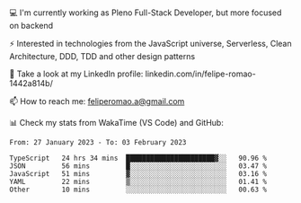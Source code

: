 💻 I'm currently working as Pleno Full-Stack Developer, but more focused on backend

⚡ Interested in technologies from the JavaScript universe, Serverless, Clean Architecture, DDD, TDD and other design patterns

👥 Take a look at my LinkedIn profile: linkedin.com/in/felipe-romao-1442a814b/

📫 How to reach me: feliperomao.a@gmail.com

📊 Check my stats from WakaTime (VS Code) and GitHub:

<!--START_SECTION:waka-->

```text
From: 27 January 2023 - To: 03 February 2023

TypeScript   24 hrs 34 mins  ██████████████████████▓░░   90.96 %
JSON         56 mins         █░░░░░░░░░░░░░░░░░░░░░░░░   03.47 %
JavaScript   51 mins         ▓░░░░░░░░░░░░░░░░░░░░░░░░   03.16 %
YAML         22 mins         ▒░░░░░░░░░░░░░░░░░░░░░░░░   01.41 %
Other        10 mins         ░░░░░░░░░░░░░░░░░░░░░░░░░   00.63 %
```

<!--END_SECTION:waka-->
